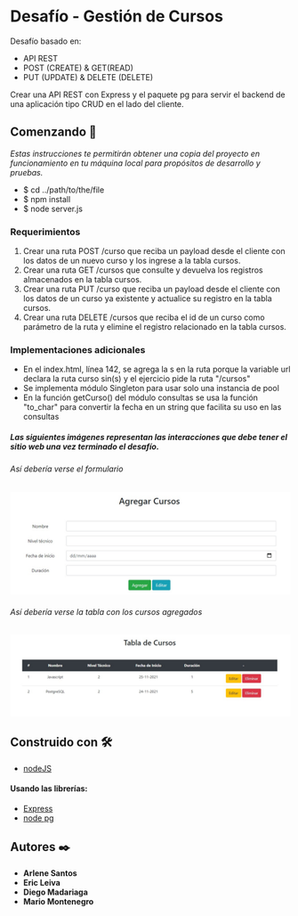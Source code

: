 # Desafío - Gestión de Cursos

Desafío basado en:

- API REST
- POST (CREATE) & GET(READ)
- PUT (UPDATE) & DELETE (DELETE)

Crear una API REST con Express y el paquete pg para servir el backend de una aplicación tipo CRUD en el lado del cliente.

## Comenzando 🚀

_Estas instrucciones te permitirán obtener una copia del proyecto en funcionamiento en tu máquina local para propósitos de desarrollo y pruebas._

- $ cd ../path/to/the/file
- $ npm install
- $ node server.js

### Requerimientos

1. Crear una ruta POST /curso que reciba un payload desde el cliente con los datos de
   un nuevo curso y los ingrese a la tabla cursos.
2. Crear una ruta GET /cursos que consulte y devuelva los registros almacenados en la
   tabla cursos.
3. Crear una ruta PUT /curso que reciba un payload desde el cliente con los datos de un
   curso ya existente y actualice su registro en la tabla cursos.
4. Crear una ruta DELETE /cursos que reciba el id de un curso como parámetro de la
   ruta y elimine el registro relacionado en la tabla cursos.

### Implementaciones adicionales

- En el index.html, línea 142, se agrega la s en la ruta porque la variable url declara la
  ruta curso sin(s) y el ejercicio pide la ruta "/cursos"
- Se implementa módulo Singleton para usar solo una instancia de pool
- En la función getCurso() del módulo consultas se usa la función "to_char" para convertir la fecha
  en un string que facilita su uso en las consultas

##### Las siguientes imágenes representan las interacciones que debe tener el sitio web una vez terminado el desafío.

###### Así debería verse el formulario

![](./readme_files/agregar_curso.jpg)

###### Así debería verse la tabla con los cursos agregados

![](./readme_files/tabla.jpg)

## Construido con 🛠️

- [nodeJS](https://nodejs.org/en/)

#### Usando las librerías:

- [Express](https://expressjs.com/es/)
- [node pg](https://node-postgres.com/)

## Autores ✒️

- **Arlene Santos**
- **Eric Leiva**
- **Diego Madariaga**
- **Mario Montenegro**

